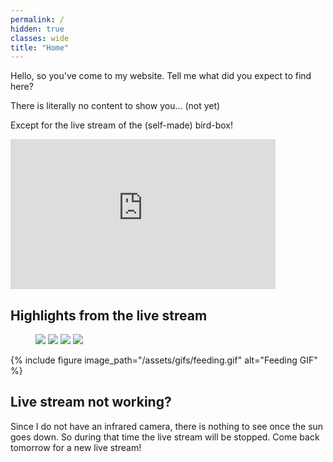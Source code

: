 ```yaml
---
permalink: /
hidden: true
classes: wide
title: "Home"
---
```


Hello, so you've come to my website. Tell me what did you expect to find here?

There is literally no content to show you... (not yet)

Except for the live stream of the (self-made) bird-box!

<iframe width="424" height="240" src="https://www.youtube.com/embed/live_stream?channel=UCe1CcDMumN3CarckgJC8xXw" title="YouTube video player" frameborder="0" allow="accelerometer; autoplay; clipboard-write; encrypted-media; gyroscope; picture-in-picture" allowfullscreen></iframe>

## Highlights from the live stream
<figure class="half">
    <a href="{{ site.baseurl }}/assets/images/highlight_1.jpg"><img src="{{ site.baseurl }}/assets/images/highlight_1.jpg"></a>
    <a href="{{ site.baseurl }}/assets/images/highlight_2.jpg"><img src="{{ site.baseurl }}/assets/images/highlight_2.jpg"></a>
    <a href="{{ site.baseurl }}/assets/images/highlight_3.jpeg"><img src="{{ site.baseurl }}/assets/images/highlight_3.jpeg"></a>
    <a href="{{ site.baseurl }}/assets/images/highlight_4.jpeg"><img src="{{ site.baseurl }}/assets/images/highlight_4.jpeg"></a>
</figure>

{% include figure image_path="/assets/gifs/feeding.gif" alt="Feeding GIF" %}

## Live stream not working?
Since I do not have an infrared camera, there is nothing to see once the sun goes down. So during that time the live stream will be stopped.
Come back tomorrow for a new live stream!
